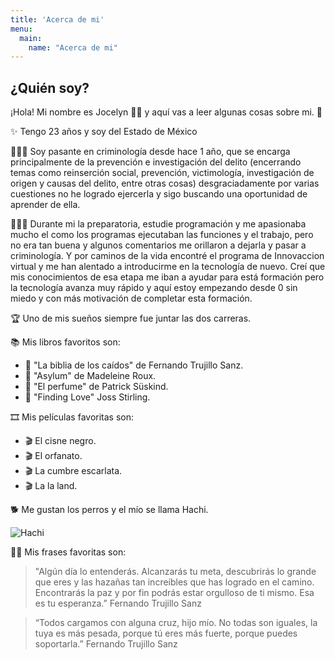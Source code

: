 ```yaml
---
title: 'Acerca de mi'
menu:
  main:
    name: "Acerca de mi"
---
```


## ¿Quién soy?

¡Hola! Mi nombre es Jocelyn ✌🏽 y aquí vas a leer algunas cosas sobre mi. 🤩


✨ Tengo 23 años y soy del Estado de México


👩🏽‍🎓 Soy pasante en criminología desde hace 1 año, que se encarga principalmente de la prevención e investigación del delito (encerrando temas como reinserción social, prevención, victimología, investigación de origen y causas del delito, entre otras cosas) desgraciadamente por varias cuestiones no he logrado ejercerla y sigo buscando una oportunidad de aprender de ella. 


👩🏽‍💻 Durante mi la preparatoria, estudie programación y me apasionaba mucho el como los programas ejecutaban las funciones y el trabajo, pero no era tan buena y algunos comentarios me orillaron a dejarla y pasar a criminología. Y por caminos de la vida encontré el programa de Innovaccion virtual y me han alentado a introducirme en la tecnología de nuevo. Creí que mis conocimientos de esa etapa me iban a ayudar para está formación pero la tecnología avanza muy rápido y aquí estoy empezando desde 0 sin miedo y con más motivación de completar esta formación. 


🏆 Uno de mis sueños siempre fue juntar las dos carreras. 


📚 Mis libros favoritos son:

  - 📖 "La biblia de los caídos" de Fernando Trujillo Sanz.
  - 📖 "Asylum" de Madeleine Roux.
  - 📖 "El perfume" de Patrick Süskind.
  - 📖 "Finding Love" Joss Stirling.


🎞 Mis películas favoritas son:

 - 🎬 El cisne negro. 
 - 🎬 El orfanato.
 - 🎬 La cumbre escarlata. 
 - 🎬 La la land. 

🐕 Me gustan los perros y el mío se llama Hachi. 

![Hachi](https://user-images.githubusercontent.com/84040594/162347690-a49cbb0b-0223-41e8-923e-5c61031a00be.jpeg)



✍🏽 Mis frases favoritas son:

> "Algún día lo entenderás. Alcanzarás tu meta, descubrirás lo grande que eres y las hazañas tan increíbles que has logrado en el camino. Encontrarás la paz y por fin podrás estar orgulloso de ti mismo. Esa es tu esperanza.” Fernando Trujillo Sanz 

> “Todos cargamos con alguna cruz, hijo mío. No todas son iguales, la tuya es más pesada, porque tú eres más fuerte, porque puedes soportarla.” Fernando Trujillo Sanz  

